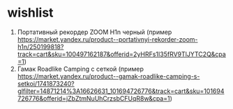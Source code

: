 # wishlist

1. Портативный рекордер ZOOM H1n черный (пример https://market.yandex.ru/product--portativnyi-rekorder-zoom-h1n/250199818?track=cart&sku=100497162187&offerid=2yHRFs1I35fRV9TlJYTC2Q&cpa=1)
2. Гамак Roadlike Camping с сеткой (пример https://market.yandex.ru/product--gamak-roadlike-camping-s-setkoi/1741873240?glfilter=14871214%3A16626631_101694726776&track=cart&sku=101694726776&offerid=jZbZtmNuUhCrzsbCFUqR8w&cpa=1)
